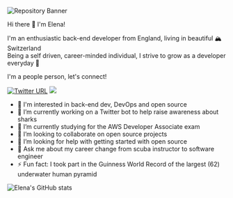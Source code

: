 ![Repository Banner](https://raw.githubusercontent.com/elenajp/elenajp/main/me_diving.png)

Hi there 👋 I'm Elena!

I'm an enthusiastic back-end developer from England, living in beautiful 🏔 Switzerland  
Being a self driven, career-minded individual, I strive to grow as a developer everyday 💪

I'm a people person, let's connect!

[![Twitter URL](https://img.shields.io/twitter/url/https/twitter.com/Perez84Elena.svg?style=social&label=Follow)](https://twitter.com/Perez84Elena)
[![](https://img.shields.io/badge/Connect-%230077B5.svg?logo=linkedin&style=sociallabel=Connect)](https://www.linkedin.com/in/elena-perez-2a5890192/)

- 🧐 I'm interested in back-end dev, DevOps and open source
- 🔭 I’m currently working on a Twitter bot to help raise awareness about sharks
- 🌱 I’m currently studying for the AWS Developer Associate exam
- 👯 I’m looking to collaborate on open source projects
- 🤔 I’m looking for help with getting started with open source
- 💬 Ask me about my career change from scuba instructor to software engineer
- ⚡ Fun fact: I took part in the Guinness World Record of the largest (62) underwater human pyramid

<!-- ![](https://img.shields.io/badge/<WORD_ON_LEFT>-<WORD_ON_RIGHT>-informational?style=flat&logo=<LOGO_NAME>&logoColor=white&color=2bbc8a) ![](https://img.shields.io/badge/<WORD_ON_LEFT>-<WORD_ON_RIGHT>-informational?style=flat&logo=<LOGO_NAME>&logoColor=white&color=2bbc8a) -->

<!-- **Languages and Tools:**

<img src="https://raw.githubusercontent.com/github/explore/80688e429a7d4ef2fca1e82350fe8e3517d3494d/topics/python/python.png" alt="Python" height="40" style="vertical-align:top; margin:4px"> -->

![Elena's GitHub stats](https://github-readme-stats.vercel.app/api?username=elenajp&show_icons=true&theme=tokyonight)

